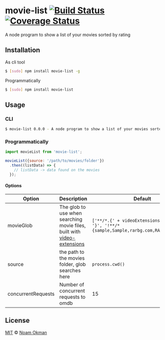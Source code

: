 # movie-list [![Build Status](https://travis-ci.org/noamokman/movie-list.svg?branch=master)](https://travis-ci.org/noamokman/movie-list) [![Coverage Status](https://coveralls.io/repos/github/noamokman/movie-list/badge.svg?branch=master)](https://coveralls.io/github/noamokman/movie-list?branch=master)
A node program to show a list of your movies sorted by rating

## Installation
As cli tool
```bash
$ [sudo] npm install movie-list -g
```

Programmatically
```bash
$ [sudo] npm install movie-list
```

## Usage
### CLI
```bash
$ movie-list 0.0.0 - A node program to show a list of your movies sorted by rating

```

### Programmatically
``` js
import movieList from 'movie-list';

movieList({source: '/path/to/movies/folder'})
  .then((listData) => {
    // listData -> data found on the movies
  });
```

#### Options
Option              | Description                                       | Default
------------------- | ------------------------------------------------- | ---------
movieGlob           | The glob to use when searching movie files, built with [video-extensions](https://www.npmjs.com/package/video-extensions)| `['**/*.{' + videoExtensions.join(',') + '}', '!**/*{sample,Sample,rarbg.com,RARBG.com}*.*']`
source              | the path to the movies folder, glob searches here | `process.cwd()`
concurrentRequests  | Number of concurrent requests to omdb             | 15

## License

[MIT](LICENSE) © [Noam Okman](https://github.com/noamokman)
